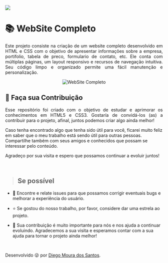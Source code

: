 <img src="http://img.shields.io/static/v1?label=STATUS&message=%20FINALIZADO&color=critical&style=for-the-badge"/>

<h1> 📚 WebSite Completo  </h1>

<p align="justify">
Este projeto consiste na criação de um website completo desenvolvido em HTML e CSS com o objetivo de apresentar informações sobre a empresa, portifolio, tabela de preco, formulario de contato, etc. Ele conta com múltiplas páginas, um layout responsivo e recursos de navegação intuitiva. Seu código limpo e organizado permite uma fácil manutenção e personalização.
</p>

<p align="center">
        <img src="images/animals/2023-04-06-19-07-26.gif"alt="WebSite Completo ">
</p>

## 🤝 Faça sua Contribuição 
<p align="justify">
Esse repositório foi criado com o objetivo de estudar e aprimorar os conhecimentos em HTML5 e CSS3. Gostaría de convidá-los (as) a contribuir para o projeto, afinal, juntos podemos criar algo ainda melhor!

Caso tenha encontrado algo que tenha sido útil para você, ficarei muito feliz em saber que o meu trabalho está sendo útil para outras pessoas. Compartilhe também com seus amigos e conhecidos que possam se interessar pelo conteúdo.

Agradeço por sua visita e espero que possamos continuar a evoluir juntos!
</p>
</br>

> ## Se possível
<p align="justify">
    
- 🐛 Encontre e relate issues para que possamos corrigir eventuais bugs e melhorar a experiência do usuário.</br>

- ⭐️ Se gostou do nosso trabalho, por favor, considere dar uma estrela ao projeto.</br>

- 🤝 Sua contribuição é muito importante para nós e nos ajuda a continuar evoluindo. Agradecemos a sua visita e esperamos contar com a sua ajuda para tornar o projeto ainda melhor!
</p>
</br>

Desenvolvido 😜 por [Diego Moura dos Santos](https://www.linkedin.com/in/diegomouradossantos/).
